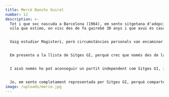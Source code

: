 ```yaml
---
title: Mercè Banchs Guiral
number: 12
description: >-
  Tot i que soc nascuda a Barcelona (1964), em sento sitgetana d'adopció. Una
  vila que estimo, on visc des de fa gairebé 30 anys i que avui és casa meva.


  Vaig estudiar Magisteri, però circumstàncies personals van encaminar la meva vida laboral cap a l'àmbit de la gestió i l'assessorament laboral.


  Em presento a la llista de Sitges GI, perquè crec que només des de la implicació personal dels qui estimem aquest poble, podem aconseguir un futur millor per a ell. Vull que Sitges recuperi aquells anys d'esplendor que el van convertir en un paratge de bellesa única i singular, i en un exemple de tolerància, convivència i igualtat, que va enamorar tants ciutadans que, com jo, el van triar per viure-hi.


  I això només ho pot aconseguir un partit independent com Sitges GI, integrat per sitgetans i sitgetanes que treballaran únicament pel bé del nostre poble i els seus veïns. Un partit transversal, proper, on cap tothom que vulgui el millor per Sitges, sigui del color que sigui i vingui d'on vingui.


  Jo, em sento completament representada per Sitges GI, perquè comparteixo la seva prioritat, que no és altre que fer grans coses per Sitges i que el nostre poble sigui cada dia un lloc millor on viure i on veure créixer els nostres petits.
image: /uploads/merce.jpg
---
```

